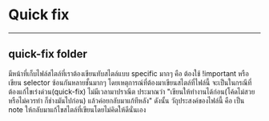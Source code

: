 # Quick fix
---

## quick-fix folder
มีหน้าที่เก็บไฟล์สไตล์ที่เราต้องเขียนทับสไตล์แบบ specific มากๆ คือ ต้องใช้ !important หรือเขียน selector ซ้อนกันหลายชั้นมากๆ
โดยเหตุการณ์ที่ต้องมาเขียนสไตล์ที่ไฟล์นี้ จะเป็นในกรณีที่ต้องแก้ไขเร่งด่วน(quick-fix) ไม่มีเวลามาปราณีต
ประมาณว่า "เขียนให้ทำงานได้ก่อน(โค้ดไม่สวยหรือไม่ควรทำ ก็ช่างมันไปก่อน) แล้วค่อยกลับมาแก้ทีหลัง"
ดังนั้น วัถุประสงค์ของไฟล์นี้ คือ เป็น note ให้กลับมาแก้ไขสไตล์ที่เขียนโดยไม่คิดให้ดีนั่นเอง
